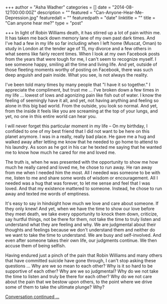 +++
author = "Asha Wadher"
categories = []
date = "2014-08-12T00:00:00Z"
description = ""
featured = "Can-Anyone-Hear-Me-Depression.jpg"
featuredalt = ""
featuredpath = "date"
linktitle = ""
title = "Can anyone hear me?"
type = "post"

+++
In light of Robin Williams death, it has stirred up a lot of pain within me. It has taken me back down memory lane of my own past dark times. And I've had a few in my life so far including when I left home (Muscat, Oman) to study in London at the tender age of 15, my divorce and a few others in what seems like fairly recent times. When I look at my own Facebook posts from the years that were tough for me, I can't seem to recognize myself. I see someone happy, smiling all the time and living life. And yet, outside of those fleeting moments worthy of posting on Facebook, there was such deep anguish and pain inside. What you see, is not always the reality.

I've been told many times by many people that "I have it so together." I appreciate the compliment, but trust me ...
 I've broken down a few times in my life ...
 lowest of lows and agonizing pain like fish out of water. I know the feeling of seemingly have it all, and yet, not having anything and feeling so alone in this big bad world. From the outside, you look so normal. And yet, from the inside it feels like you are screaming at the top of your lungs, and yet, no one in this entire world can hear you.

I will never forget this particular moment in my life – On my birthday, I confided to one of my best friend that I did not want to be here on this planet anymore. I was in a really, really bad place. He gave me a hug and walked away after letting me know that he needed to go home to attend to his laundry. As soon as he got in his car he texted me saying that he wanted me to know how much he cared for me and loved me.

The truth is, when he was presented with the opportunity to show me how much he really cared and loved me, he chose to run away. He ran away from me when I needed him the most. All I needed was someone to be with me, listen to me and share some words of wisdom or encouragement. All I needed was a hug that was forever, to let me sense and feel that I was loved. And that my existence mattered to someone. Instead, he chose to run away and texted me words of emptiness.

It's easy to say in hindsight how much we love and care about someone. If they only knew! And yet, when we have the time to show our love before they meet death, we take every opportunity to knock them down, criticize, say hurtful things, not be there for them, not take the time to truly listen and understand what they are feeling and why. We are judgmental about their thoughts and feelings because we don't understand them and neither do we want to take the time to understand.  We are busy and self-involved. And even after someone takes their own life, our judgments continue. We then accuse them of being selfish.

Having endured just a pinch of the pain that Robin Williams and many others that have committed suicide have gone through, I can't stop asking these questions ...
 Why are we so mean to each other? Why is it so hard to be supportive of each other? Why are we so judgmental? Why do we not take the time to listen and truly be there for each other? Why do we not care about the pain that we bestow upon others, to the point where we drive some of them to take the ultimate plunge? Why?

[Conversation continued ...
](/posts/can-anyone-hear-continued.html)
